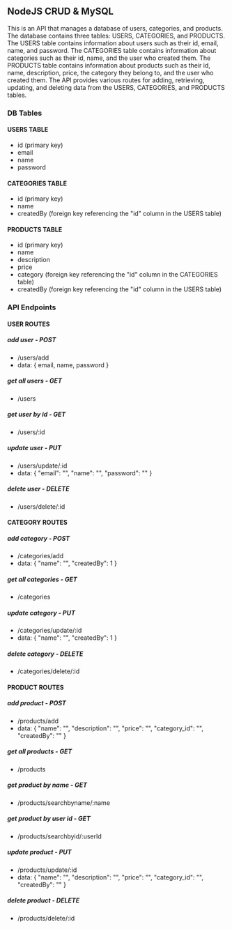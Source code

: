 ## NodeJS CRUD & MySQL

This is an API that manages a database of users, categories, and products. The database contains three tables: USERS, CATEGORIES, and PRODUCTS. The USERS table contains information about users such as their id, email, name, and password. The CATEGORIES table contains information about categories such as their id, name, and the user who created them. The PRODUCTS table contains information about products such as their id, name, description, price, the category they belong to, and the user who created them. The API provides various routes for adding, retrieving, updating, and deleting data from the USERS, CATEGORIES, and PRODUCTS tables.

### DB Tables

#### USERS TABLE
- id (primary key)
- email
- name
- password

#### CATEGORIES TABLE
- id (primary key)
- name
- createdBy (foreign key referencing the "id" column in the USERS table)

#### PRODUCTS TABLE
- id (primary key)
- name
- description
- price
- category (foreign key referencing the "id" column in the CATEGORIES table)
- createdBy (foreign key referencing the "id" column in the USERS table)

### API Endpoints

#### USER ROUTES

##### add user - POST
- /users/add
- data: { email, name, password }

##### get all users - GET
- /users

##### get user by id - GET
- /users/:id

##### update user - PUT
- /users/update/:id
- data: { "email": "", "name": "", "password": "" }

##### delete user - DELETE
- /users/delete/:id

#### CATEGORY ROUTES

##### add category - POST
- /categories/add
- data: { "name": "", "createdBy": 1 }

##### get all categories - GET
- /categories

##### update category - PUT
- /categories/update/:id
- data: { "name": "", "createdBy": 1 }

##### delete category - DELETE
- /categories/delete/:id

#### PRODUCT ROUTES

##### add product - POST
- /products/add
- data: { "name": "", "description": "", "price": "", "category_id": "", "createdBy": "" }

##### get all products - GET
- /products

##### get product by name - GET
- /products/searchbyname/:name

##### get product by user id - GET
- /products/searchbyid/:userId

##### update product - PUT
- /products/update/:id
- data: { "name": "", "description": "", "price": "", "category_id": "", "createdBy": "" }

##### delete product - DELETE
- /products/delete/:id
